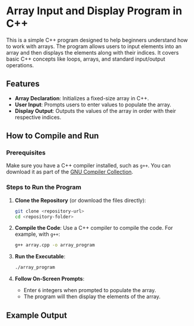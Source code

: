 # Array Input and Display Program in C++

This is a simple C++ program designed to help beginners understand how to work with arrays. The program allows users to input elements into an array and then displays the elements along with their indices. It covers basic C++ concepts like loops, arrays, and standard input/output operations.

## Features

- **Array Declaration**: Initializes a fixed-size array in C++.
- **User Input**: Prompts users to enter values to populate the array.
- **Display Output**: Outputs the values of the array in order with their respective indices.

## How to Compile and Run

### Prerequisites
Make sure you have a C++ compiler installed, such as `g++`. You can download it as part of the [GNU Compiler Collection](https://gcc.gnu.org/).

### Steps to Run the Program

1. **Clone the Repository** (or download the files directly):
    ```bash
    git clone <repository-url>
    cd <repository-folder>
    ```

2. **Compile the Code**:
    Use a C++ compiler to compile the code. For example, with `g++`:
    ```bash
    g++ array.cpp -o array_program
    ```

3. **Run the Executable**:
    ```bash
    ./array_program
    ```

4. **Follow On-Screen Prompts**: 
   - Enter `6` integers when prompted to populate the array.
   - The program will then display the elements of the array.

## Example Output

